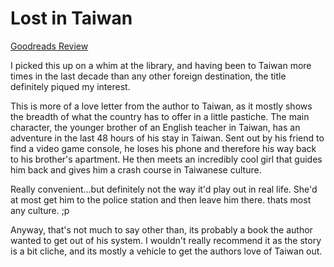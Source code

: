# Lost in Taiwan
[Goodreads Review](https://www.goodreads.com/review/show/7230156654)

I picked this up on a whim at the library, and having been to Taiwan more times in the last decade than any other foreign destination, the title definitely piqued my interest.

This is more of a love letter from the author to Taiwan, as it mostly shows the breadth of what the country has to offer in a little pastiche. The main character, the younger brother of an English teacher in Taiwan, has an adventure in the last 48 hours of his stay in Taiwan. Sent out by his friend to find a video game console, he loses his phone and therefore his way back to his brother's apartment. He then meets an incredibly cool girl that guides him back and gives him a crash course in Taiwanese culture.

Really convenient...but definitely not the way it'd play out in real life. She'd at most get him to the police station and then leave him there. thats most any culture. ;p

Anyway, that's not much to say other than, its probably a book the author wanted to get out of his system. I wouldn't really recommend it as the story is a bit cliche, and its mostly a vehicle to get the authors love of Taiwan out.
